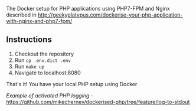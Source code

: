 The Docker setup for PHP applications using PHP7-FPM and Nginx described in http://geekyplatypus.com/dockerise-your-php-application-with-nginx-and-php7-fpm/

## Instructions
1. Checkout the repository
2. Run `cp .env.dict .env`
3. Run `make up`
4. Navigate to localhost:8080

That's it! You have your local PHP setup using Docker

*Example of activated PHP logging* - https://github.com/mikechernev/dockerised-php/tree/feature/log-to-stdout
